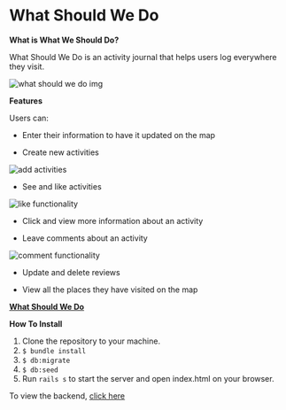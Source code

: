 # What Should We Do

**What is What We Should Do?**

What Should We Do is an activity journal that helps users log everywhere they visit. 

![what should we do img](https://i.imgur.com/9Cuydg6.png)


**Features**

Users can:
- Enter their information to have it updated on the map

- Create new activities

![add activities](https://media.giphy.com/media/homd5Ney4wSeSzpYnL/giphy.gif)

- See and like activities

![like functionality](https://media.giphy.com/media/J1dzz9yGhyNwfIacLL/giphy.gif)

- Click and view more information about an activity

- Leave comments about an activity

![comment functionality](https://media.giphy.com/media/f6s1BSyv8JmkoSx8cU/giphy.gif)


- Update and delete reviews

- View all the places they have visited on the map


**[What Should We Do](https://what-sholud-we-do.surge.sh/)**

**How To Install**
1. Clone the repository to your machine.
2. `$ bundle install`
3. `$ db:migrate`
4. `$ db:seed`
5. Run `rails s` to start the server and open index.html on your browser.


To view the backend, [click here](https://github.com/cohenoa33/what-should-we-do-backend)
